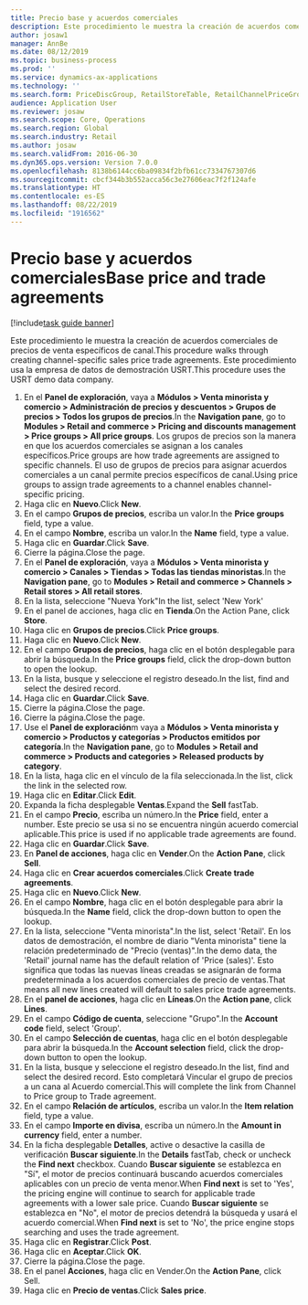 ```yaml
---
title: Precio base y acuerdos comerciales
description: Este procedimiento le muestra la creación de acuerdos comerciales de precios de venta específicos de canal.
author: josaw1
manager: AnnBe
ms.date: 08/12/2019
ms.topic: business-process
ms.prod: ''
ms.service: dynamics-ax-applications
ms.technology: ''
ms.search.form: PriceDiscGroup, RetailStoreTable, RetailChannelPriceGroup, EcoResProductDetailsExtended, PriceDiscAdmTable, PriceDiscAdm
audience: Application User
ms.reviewer: josaw
ms.search.scope: Core, Operations
ms.search.region: Global
ms.search.industry: Retail
ms.author: josaw
ms.search.validFrom: 2016-06-30
ms.dyn365.ops.version: Version 7.0.0
ms.openlocfilehash: 8138b6144cc6ba09834f2bfb61cc7334767307d6
ms.sourcegitcommit: cbcf344b3b552acca56c3e27606eac7f2f124afe
ms.translationtype: HT
ms.contentlocale: es-ES
ms.lasthandoff: 08/22/2019
ms.locfileid: "1916562"
---
```

# <a name="base-price-and-trade-agreements"></a><span data-ttu-id="e6004-103">Precio base y acuerdos comerciales</span><span class="sxs-lookup"><span data-stu-id="e6004-103">Base price and trade agreements</span></span>

[!include[task guide banner](../includes/task-guide-banner.md)]

<span data-ttu-id="e6004-104">Este procedimiento le muestra la creación de acuerdos comerciales de precios de venta específicos de canal.</span><span class="sxs-lookup"><span data-stu-id="e6004-104">This procedure walks through creating channel-specific sales price trade agreements.</span></span> <span data-ttu-id="e6004-105">Este procedimiento usa la empresa de datos de demostración USRT.</span><span class="sxs-lookup"><span data-stu-id="e6004-105">This procedure uses the USRT demo data company.</span></span>

1. <span data-ttu-id="e6004-106">En el **Panel de exploración**, vaya a **Módulos > Venta minorista y comercio > Administración de precios y descuentos > Grupos de precios > Todos los grupos de precios**.</span><span class="sxs-lookup"><span data-stu-id="e6004-106">In the **Navigation pane**, go to **Modules > Retail and commerce > Pricing and discounts management > Price groups > All price groups**.</span></span> <span data-ttu-id="e6004-107">Los grupos de precios son la manera en que los acuerdos comerciales se asignan a los canales específicos.</span><span class="sxs-lookup"><span data-stu-id="e6004-107">Price groups are how trade agreements are assigned to specific channels.</span></span> <span data-ttu-id="e6004-108">El uso de grupos de precios para asignar acuerdos comerciales a un canal permite precios específicos de canal.</span><span class="sxs-lookup"><span data-stu-id="e6004-108">Using price groups to assign trade agreements to a channel enables channel-specific pricing.</span></span>  
2. <span data-ttu-id="e6004-109">Haga clic en **Nuevo**.</span><span class="sxs-lookup"><span data-stu-id="e6004-109">Click **New**.</span></span>
3. <span data-ttu-id="e6004-110">En el campo **Grupos de precios**, escriba un valor.</span><span class="sxs-lookup"><span data-stu-id="e6004-110">In the **Price groups** field, type a value.</span></span>
4. <span data-ttu-id="e6004-111">En el campo **Nombre**, escriba un valor.</span><span class="sxs-lookup"><span data-stu-id="e6004-111">In the **Name** field, type a value.</span></span>
5. <span data-ttu-id="e6004-112">Haga clic en **Guardar**.</span><span class="sxs-lookup"><span data-stu-id="e6004-112">Click **Save**.</span></span>
6. <span data-ttu-id="e6004-113">Cierre la página.</span><span class="sxs-lookup"><span data-stu-id="e6004-113">Close the page.</span></span>
7. <span data-ttu-id="e6004-114">En el **Panel de exploración**, vaya a **Módulos > Venta minorista y comercio > Canales > Tiendas > Todas las tiendas minoristas**.</span><span class="sxs-lookup"><span data-stu-id="e6004-114">In the **Navigation pane**, go to **Modules > Retail and commerce > Channels > Retail stores > All retail stores**.</span></span>
8. <span data-ttu-id="e6004-115">En la lista, seleccione "Nueva York"</span><span class="sxs-lookup"><span data-stu-id="e6004-115">In the list, select 'New York'</span></span>
9. <span data-ttu-id="e6004-116">En el panel de acciones, haga clic en **Tienda**.</span><span class="sxs-lookup"><span data-stu-id="e6004-116">On the Action Pane, click **Store**.</span></span>
10. <span data-ttu-id="e6004-117">Haga clic en **Grupos de precios**.</span><span class="sxs-lookup"><span data-stu-id="e6004-117">Click **Price groups**.</span></span>
11. <span data-ttu-id="e6004-118">Haga clic en **Nuevo**.</span><span class="sxs-lookup"><span data-stu-id="e6004-118">Click **New**.</span></span>
12. <span data-ttu-id="e6004-119">En el campo **Grupos de precios**, haga clic en el botón desplegable para abrir la búsqueda.</span><span class="sxs-lookup"><span data-stu-id="e6004-119">In the **Price groups** field, click the drop-down button to open the lookup.</span></span>
13. <span data-ttu-id="e6004-120">En la lista, busque y seleccione el registro deseado.</span><span class="sxs-lookup"><span data-stu-id="e6004-120">In the list, find and select the desired record.</span></span>
14. <span data-ttu-id="e6004-121">Haga clic en **Guardar**.</span><span class="sxs-lookup"><span data-stu-id="e6004-121">Click **Save**.</span></span>
15. <span data-ttu-id="e6004-122">Cierre la página.</span><span class="sxs-lookup"><span data-stu-id="e6004-122">Close the page.</span></span>
16. <span data-ttu-id="e6004-123">Cierre la página.</span><span class="sxs-lookup"><span data-stu-id="e6004-123">Close the page.</span></span>
17. <span data-ttu-id="e6004-124">Use el **Panel de exploración**m vaya a **Módulos > Venta minorista y comercio > Productos y categorías > Productos emitidos por categoría**.</span><span class="sxs-lookup"><span data-stu-id="e6004-124">In the **Navigation pane**, go to **Modules > Retail and commerce > Products and categories > Released products by category**.</span></span>
18. <span data-ttu-id="e6004-125">En la lista, haga clic en el vínculo de la fila seleccionada.</span><span class="sxs-lookup"><span data-stu-id="e6004-125">In the list, click the link in the selected row.</span></span>
19. <span data-ttu-id="e6004-126">Haga clic en **Editar**.</span><span class="sxs-lookup"><span data-stu-id="e6004-126">Click **Edit**.</span></span>
20. <span data-ttu-id="e6004-127">Expanda la ficha desplegable **Ventas**.</span><span class="sxs-lookup"><span data-stu-id="e6004-127">Expand the **Sell** fastTab.</span></span>
21. <span data-ttu-id="e6004-128">En el campo **Precio**, escriba un número.</span><span class="sxs-lookup"><span data-stu-id="e6004-128">In the **Price** field, enter a number.</span></span> <span data-ttu-id="e6004-129">Este precio se usa si no se encuentra ningún acuerdo comercial aplicable.</span><span class="sxs-lookup"><span data-stu-id="e6004-129">This price is used if no applicable trade agreements are found.</span></span>  
22. <span data-ttu-id="e6004-130">Haga clic en **Guardar**.</span><span class="sxs-lookup"><span data-stu-id="e6004-130">Click **Save**.</span></span>
23. <span data-ttu-id="e6004-131">En **Panel de acciones**, haga clic en **Vender**.</span><span class="sxs-lookup"><span data-stu-id="e6004-131">On the **Action Pane**, click **Sell**.</span></span>
24. <span data-ttu-id="e6004-132">Haga clic en **Crear acuerdos comerciales**.</span><span class="sxs-lookup"><span data-stu-id="e6004-132">Click **Create trade agreements**.</span></span>
25. <span data-ttu-id="e6004-133">Haga clic en **Nuevo**.</span><span class="sxs-lookup"><span data-stu-id="e6004-133">Click **New**.</span></span>
26. <span data-ttu-id="e6004-134">En el campo **Nombre**, haga clic en el botón desplegable para abrir la búsqueda.</span><span class="sxs-lookup"><span data-stu-id="e6004-134">In the **Name** field, click the drop-down button to open the lookup.</span></span>
27. <span data-ttu-id="e6004-135">En la lista, seleccione "Venta minorista".</span><span class="sxs-lookup"><span data-stu-id="e6004-135">In the list, select 'Retail'.</span></span> <span data-ttu-id="e6004-136">En los datos de demostración, el nombre de diario "Venta minorista" tiene la relación predeterminado de "Precio (ventas)".</span><span class="sxs-lookup"><span data-stu-id="e6004-136">In the demo data, the 'Retail' journal name has the default relation of 'Price (sales)'.</span></span> <span data-ttu-id="e6004-137">Esto significa que todas las nuevas líneas creadas se asignarán de forma predeterminada a los acuerdos comerciales de precio de ventas.</span><span class="sxs-lookup"><span data-stu-id="e6004-137">That means all new lines created will default to sales price trade agreements.</span></span>  
28. <span data-ttu-id="e6004-138">En el **panel de acciones**, haga clic en **Líneas**.</span><span class="sxs-lookup"><span data-stu-id="e6004-138">On the **Action pane**, click **Lines**.</span></span>
29. <span data-ttu-id="e6004-139">En el campo **Código de cuenta**, seleccione "Grupo".</span><span class="sxs-lookup"><span data-stu-id="e6004-139">In the **Account code** field, select 'Group'.</span></span>
30. <span data-ttu-id="e6004-140">En el campo **Selección de cuentas**, haga clic en el botón desplegable para abrir la búsqueda.</span><span class="sxs-lookup"><span data-stu-id="e6004-140">In the **Account selection** field, click the drop-down button to open the lookup.</span></span>
31. <span data-ttu-id="e6004-141">En la lista, busque y seleccione el registro deseado.</span><span class="sxs-lookup"><span data-stu-id="e6004-141">In the list, find and select the desired record.</span></span> <span data-ttu-id="e6004-142">Esto completará Vincular el grupo de precios a un cana al Acuerdo comercial.</span><span class="sxs-lookup"><span data-stu-id="e6004-142">This will complete the link from Channel to Price group to Trade agreement.</span></span>  
32. <span data-ttu-id="e6004-143">En el campo **Relación de artículos**, escriba un valor.</span><span class="sxs-lookup"><span data-stu-id="e6004-143">In the **Item relation** field, type a value.</span></span>
33. <span data-ttu-id="e6004-144">En el campo **Importe en divisa**, escriba un número.</span><span class="sxs-lookup"><span data-stu-id="e6004-144">In the **Amount in currency** field, enter a number.</span></span>
34. <span data-ttu-id="e6004-145">En la ficha desplegable **Detalles**, active o desactive la casilla de verificación **Buscar siguiente**.</span><span class="sxs-lookup"><span data-stu-id="e6004-145">In the **Details** fastTab, check or uncheck the **Find next** checkbox.</span></span> <span data-ttu-id="e6004-146">Cuando **Buscar siguiente** se establezca en "Sí", el motor de precios continuará buscando acuerdos comerciales aplicables con un precio de venta menor.</span><span class="sxs-lookup"><span data-stu-id="e6004-146">When **Find next** is set to 'Yes', the pricing engine will continue to search for applicable trade agreements with a lower sale price.</span></span> <span data-ttu-id="e6004-147">Cuando **Buscar siguiente** se establezca en "No", el motor de precios detendrá la búsqueda y usará el acuerdo comercial.</span><span class="sxs-lookup"><span data-stu-id="e6004-147">When **Find next** is set to 'No', the price engine stops searching and uses the trade agreement.</span></span>  
35. <span data-ttu-id="e6004-148">Haga clic en **Registrar**.</span><span class="sxs-lookup"><span data-stu-id="e6004-148">Click **Post**.</span></span>
36. <span data-ttu-id="e6004-149">Haga clic en **Aceptar**.</span><span class="sxs-lookup"><span data-stu-id="e6004-149">Click **OK**.</span></span>
37. <span data-ttu-id="e6004-150">Cierre la página.</span><span class="sxs-lookup"><span data-stu-id="e6004-150">Close the page.</span></span>
38. <span data-ttu-id="e6004-151">En el panel **Acciones**, haga clic en Vender.</span><span class="sxs-lookup"><span data-stu-id="e6004-151">On the **Action Pane**, click Sell.</span></span>
39. <span data-ttu-id="e6004-152">Haga clic en **Precio de ventas**.</span><span class="sxs-lookup"><span data-stu-id="e6004-152">Click **Sales price**.</span></span>

